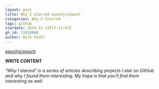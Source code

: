 ```yaml
---
layout: post
title: Why I starred epochjs/epoch
categories: Why-I-Starred
tags: github
stardate: 2014-11-14T17:11:47Z
gh_id: 11010098
author: Nick Peihl
---
```


[epochjs/epoch](https://github.com/epochjs/epoch)

**WRITE CONTENT**

*"Why I starred" is a series of articles describing projects I star on GitHub and why I found them interesting. My hope is that you'll find them interesting as well.*


